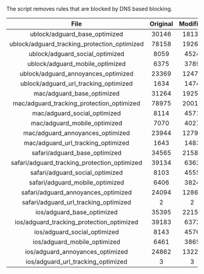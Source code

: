 The script removes rules that are blocked by DNS based blocking.


| File | Original | Modified |
|:----:|:-----:|:-----:|
| ublock/adguard_base_optimized | 30146 | 18132 |
| ublock/adguard_tracking_protection_optimized | 78158 | 19262 |
| ublock/adguard_social_optimized | 8059 | 4524 |
| ublock/adguard_mobile_optimized | 6375 | 3789 |
| ublock/adguard_annoyances_optimized | 23369 | 12475 |
| ublock/adguard_url_tracking_optimized | 1634 | 1474 |
| mac/adguard_base_optimized | 31264 | 19253 |
| mac/adguard_tracking_protection_optimized | 78975 | 20010 |
| mac/adguard_social_optimized | 8114 | 4571 |
| mac/adguard_mobile_optimized | 7070 | 4027 |
| mac/adguard_annoyances_optimized | 23944 | 12795 |
| mac/adguard_url_tracking_optimized | 1643 | 1483 |
| safari/adguard_base_optimized | 34565 | 21588 |
| safari/adguard_tracking_protection_optimized | 39134 | 6362 |
| safari/adguard_social_optimized | 8103 | 4555 |
| safari/adguard_mobile_optimized | 6406 | 3824 |
| safari/adguard_annoyances_optimized | 24094 | 12869 |
| safari/adguard_url_tracking_optimized | 2 | 2 |
| ios/adguard_base_optimized | 35395 | 22156 |
| ios/adguard_tracking_protection_optimized | 39183 | 6372 |
| ios/adguard_social_optimized | 8143 | 4576 |
| ios/adguard_mobile_optimized | 6461 | 3865 |
| ios/adguard_annoyances_optimized | 24862 | 13229 |
| ios/adguard_url_tracking_optimized | 3 | 3 |